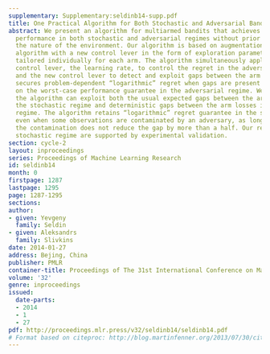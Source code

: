 ```yaml
---
supplementary: Supplementary:seldinb14-supp.pdf
title: One Practical Algorithm for Both Stochastic and Adversarial Bandits
abstract: We present an algorithm for multiarmed bandits that achieves almost optimal
  performance in both stochastic and adversarial regimes without prior knowledge about
  the nature of the environment. Our algorithm is based on augmentation of the EXP3
  algorithm with a new control lever in the form of exploration parameters that are
  tailored individually for each arm. The algorithm simultaneously applies the “old”
  control lever, the learning rate, to control the regret in the adversarial regime
  and the new control lever to detect and exploit gaps between the arm losses. This
  secures problem-dependent “logarithmic” regret when gaps are present without compromising
  on the worst-case performance guarantee in the adversarial regime. We show that
  the algorithm can exploit both the usual expected gaps between the arm losses in
  the stochastic regime and deterministic gaps between the arm losses in the adversarial
  regime. The algorithm retains “logarithmic” regret guarantee in the stochastic regime
  even when some observations are contaminated by an adversary, as long as on average
  the contamination does not reduce the gap by more than a half. Our results for the
  stochastic regime are supported by experimental validation.
section: cycle-2
layout: inproceedings
series: Proceedings of Machine Learning Research
id: seldinb14
month: 0
firstpage: 1287
lastpage: 1295
page: 1287-1295
sections: 
author:
- given: Yevgeny
  family: Seldin
- given: Aleksandrs
  family: Slivkins
date: 2014-01-27
address: Bejing, China
publisher: PMLR
container-title: Proceedings of The 31st International Conference on Machine Learning
volume: '32'
genre: inproceedings
issued:
  date-parts:
  - 2014
  - 1
  - 27
pdf: http://proceedings.mlr.press/v32/seldinb14/seldinb14.pdf
# Format based on citeproc: http://blog.martinfenner.org/2013/07/30/citeproc-yaml-for-bibliographies/
---
```

